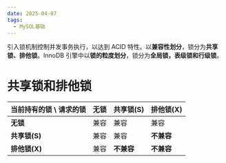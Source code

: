 ```yaml
---
date: 2025-04-07
tags:
  - MySQL基础
---
```

引入锁机制控制并发事务执行，以达到 ACID 特性。以**兼容性划分**，锁分为**共享锁、排他锁**。InnoDB 引擎中以**锁的粒度划分**，锁分为**全局锁，表级锁和行级锁**。

# 共享锁和排他锁

|当前持有的锁 \ 请求的锁|无锁|共享锁(S)|排他锁(X)|
|---|---|---|---|
|​**​无锁​**​|兼容|兼容|兼容|
|​**​共享锁(S)​**​|兼容|兼容|​**​不兼容​**​|
|​**​排他锁(X)​**​|兼容|​**​不兼容​**​|​**​不兼容​**|

